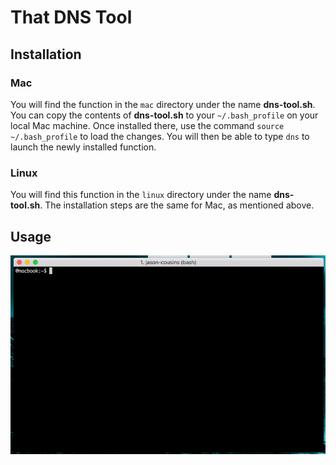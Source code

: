 # That DNS Tool

## Installation

### Mac

You will find the function in the `mac` directory under the name **dns-tool.sh**. You can copy the contents of **dns-tool.sh** to your `~/.bash_profile` on your local Mac machine. Once installed there, use the command `source ~/.bash_profile` to load the changes. You will then be able to type `dns` to launch the newly installed function.

### Linux

You will find this function in the `linux` directory under the name **dns-tool.sh**. The installation steps are the same for Mac, as mentioned above.

## Usage

![](https://raw.githubusercontent.com/iamnotjason/wp-dns-tool/master/example.gif)
